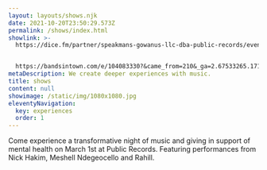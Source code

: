 ```yaml
---
layout: layouts/shows.njk
date: 2021-10-20T23:50:29.573Z
permalink: /shows/index.html
showlink: >-
  https://dice.fm/partner/speakmans-gowanus-llc-dba-public-records/event/bmbqk-public-records-x-offair-x-sounds-of-saving-present-meshell-ndegeocello-nick-hakim-rahill-1st-mar-public-records-new-york-tickets?dice_source=web&dice_medium=organic&dice_campaign=Speakmans+Gowanus+LLC+dba+Public+Records&_branch_match_id=930541770360267928&_branch_referrer=H4sIAAAAAAAAA8soKSkottLXz8nMy9ZLyUxO1UvL1Q80skhNTLRMNLE0NgAAa9a4wSEAAAA%3D&pid=530cb286


  https://bandsintown.com/e/104083330?&came_from=210&_ga=2.67533265.17104014.1674688196-1163432263.1674688196
metaDescription: We create deeper experiences with music.
title: shows
content: null
showimage: /static/img/1080x1080.jpg
eleventyNavigation:
  key: experiences
  order: 1
---
```

Come experience a transformative night of music and giving in support of mental health on March 1st at Public Records. Featuring performances from Nick Hakim, Meshell Ndegeocello and Rahill.